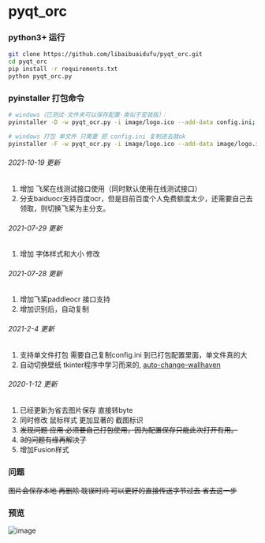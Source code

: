 # pyqt_orc

### python3+ 运行

```bash
git clone https://github.com/libaibuaidufu/pyqt_orc.git
cd pyqt_orc
pip install -r requirements.txt
python pyqt_orc.py
```

### pyinstaller 打包命令

```bash
# windows（已测试-文件夹可以保存配置-类似于安装版）：
pyinstaller -D -w pyqt_ocr.py -i image/logo.ico --add-data config.ini;. --add-data image/logo.ico;image

# windows 打包 单文件 只需要 把 config.ini 复制进去就ok
pyinstaller -F -w pyqt_ocr.py -i image/logo.ico --add-data image/logo.ico;image

```
###### 2021-10-19 更新
1. 增加 飞桨在线测试接口使用（同时默认使用在线测试接口）
2. 分支baiduocr支持百度ocr，但是目前百度个人免费额度太少，还需要自己去领取，则切换飞桨为主分支。
###### 2021-07-29 更新
1. 增加 字体样式和大小 修改
###### 2021-07-28 更新

1. 增加飞桨paddleocr 接口支持
2. 增加识别后，自动复制

###### 2021-2-4 更新

1. 支持单文件打包 需要自己复制config.ini 到已打包配置里面，单文件真的大
2. 自动切换壁纸 tkinter程序中学习而来的, [auto-change-wallhaven](https://github.com/libaibuaidufu/auto-change-wallhaven)

###### 2020-1-12 更新

1. 已经更新为省去图片保存 直接转byte
2. 同时修改 鼠标样式 更加显著的 截图标识
3. ~~发现问题 应用 必须要自己打包使用，因为配置保存只能此次打开有用。~~
4. ~~3的问题有缘再解决了~~
5. 增加Fusion样式

### 问题

~~图片会保存本地 再删除 耽误时间 可以更好的直接传送字节过去 省去这一步~~

### 预览

![image](https://github.com/libaibuaidufu/pyqt_orc/blob/paddleocr/preview.png)
